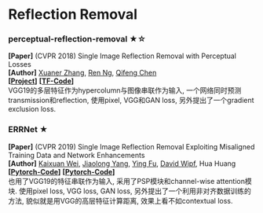 # Reflection Removal


### perceptual-reflection-removal ★☆
**[Paper]** (CVPR 2018) Single Image Reflection Removal with Perceptual Losses <Br>
**[Author]** [Xuaner Zhang](https://people.eecs.berkeley.edu/~cecilia77/), [Ren Ng](https://www2.eecs.berkeley.edu/Faculty/Homepages/yirenng.html), [Qifeng Chen](https://cqf.io/) <Br>
**[[Project](https://people.eecs.berkeley.edu/~cecilia77/project-pages/reflection.html)]** **[[TF-Code](https://github.com/ceciliavision/perceptual-reflection-removal)]**<Br>
VGG19的多层特征作为hypercolumn与图像串联作为输入, 一个网络同时预测transmission和reflection, 使用pixel, VGG和GAN loss, 另外提出了一个gradient exclusion loss. 


### ERRNet ★
**[Paper]** (CVPR 2019) Single Image Reflection Removal Exploiting Misaligned Training Data and Network Enhancements <Br>
**[Author]** [Kaixuan Wei](https://kxwei.net/), [Jiaolong Yang](http://jlyang.org/), [Ying Fu](https://ying-fu.github.io/), [David Wipf](http://www.davidwipf.com/), Hua Huang <Br>
**[[Pytorch-Code](https://github.com/Vandermode/ERRNet)]** **[[Pytorch-Code](https://github.com/Vandermode/ERRNet)]**<Br>
也用了VGG19的特征串联作为输入, 采用了PSP模块和channel-wise attention模块. 使用pixel loss, VGG loss, GAN loss, 另外提出了一个利用非对齐数据训练的方法, 貌似就是用VGG的高层特征计算距离, 效果上看不如contextual loss.  
